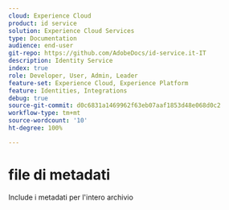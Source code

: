 ```yaml
---
cloud: Experience Cloud
product: id service
solution: Experience Cloud Services
type: Documentation
audience: end-user
git-repo: https://github.com/AdobeDocs/id-service.it-IT
description: Identity Service
index: true
role: Developer, User, Admin, Leader
feature-set: Experience Cloud, Experience Platform
feature: Identities, Integrations
debug: true
source-git-commit: d0c6831a1469962f63eb07aaf1853d48e068d0c2
workflow-type: tm+mt
source-wordcount: '10'
ht-degree: 100%

---
```



# file di metadati

Include i metadati per l&#39;intero archivio
